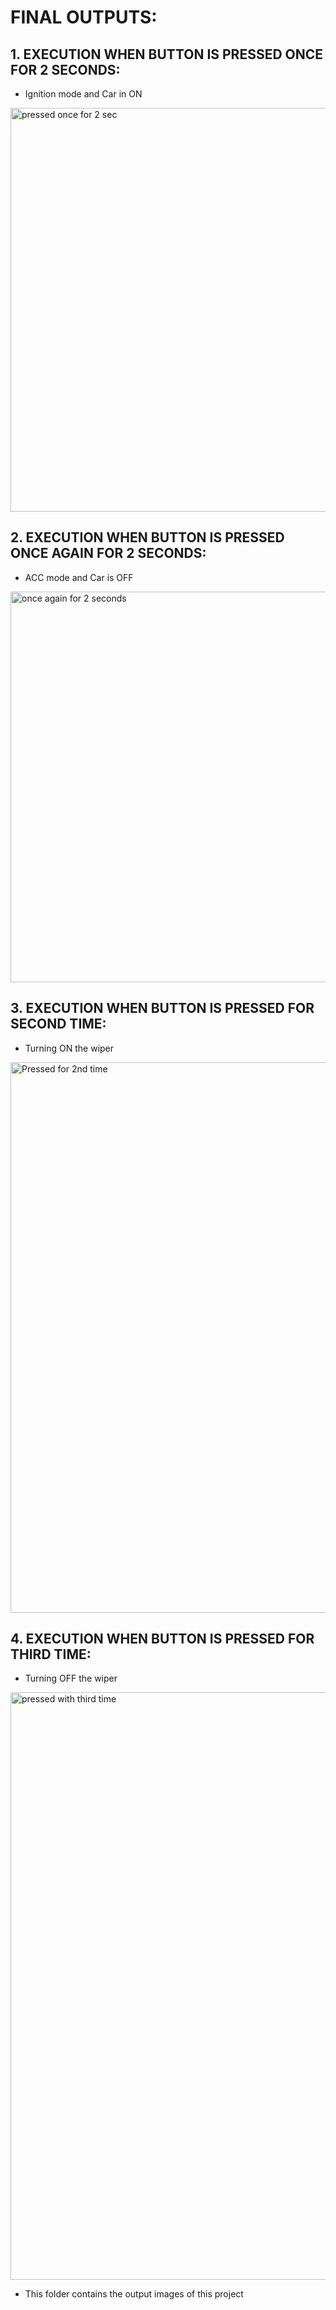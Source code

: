 <h1>FINAL OUTPUTS:</h1>

<H2>1. EXECUTION WHEN BUTTON IS PRESSED ONCE FOR 2 SECONDS:</H2>

* Ignition mode and Car in ON

<img width="646" alt="pressed once for 2 sec" src="https://user-images.githubusercontent.com/101571637/168274481-bfc513bf-6374-4559-b423-9f6fb0c7d050.PNG">


<H2>2. EXECUTION WHEN BUTTON IS PRESSED ONCE AGAIN FOR 2 SECONDS:</H2>

* ACC mode and Car is OFF

<img width="625" alt="once again for 2 seconds" src="https://user-images.githubusercontent.com/101571637/168274842-ba783ee7-8224-4347-b81e-79bd894f1697.PNG">



<H2>3. EXECUTION WHEN BUTTON IS PRESSED FOR SECOND TIME:</H2>

* Turning ON the wiper

<img width="881" alt="Pressed for 2nd time" src="https://user-images.githubusercontent.com/101571637/168275072-0b2f84e9-75f2-4803-8ae4-9f6f778fe72f.PNG">



<H2>4. EXECUTION WHEN BUTTON IS PRESSED FOR THIRD TIME:</H2>

* Turning OFF the wiper
<img width="940" alt="pressed with third time" src="https://user-images.githubusercontent.com/101571637/168276097-0766399d-37ec-4bdd-851c-2799d9604d1e.PNG">


* This folder contains the output images of this project 
